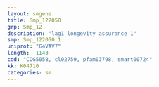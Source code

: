 ```yaml
---
layout: smgene
title: Smp_122050
grp: Smp_12
description: "lag1 longevity assurance 1"
smp: Smp_122050.1
uniprot: "G4VAV7"
length:  1143
cdd: "COG5058, cl02759, pfam03798, smart00724"
kk: K04710
categories: sm
---
```

